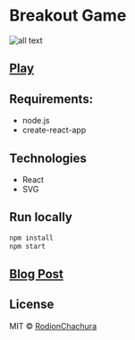# Breakout Game

>

![all text](https://cdn-images-1.medium.com/max/800/1*uZnZD8xTmf0fxKqBpMhtfg.gif)

## [Play](https://radzionc.github.io/breakout-game/)

## Requirements:
 - node.js
 - create-react-app

## Technologies
* React
* SVG

## Run locally
```bash
npm install
npm start
```

## [Blog Post](https://geekrodion.com/blog/breakout-game)

## License

MIT © [RodionChachura](https://geekrodion.com)

